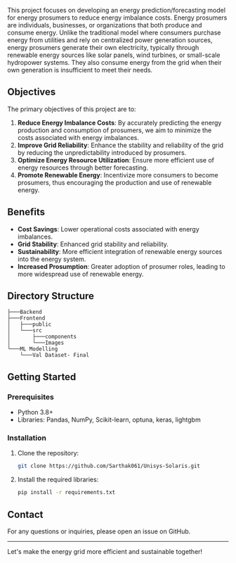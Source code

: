 
This project focuses on developing an energy prediction/forecasting model for energy prosumers to reduce energy imbalance costs. Energy prosumers are individuals, businesses, or organizations that both produce and consume energy. Unlike the traditional model where consumers purchase energy from utilities and rely on centralized power generation sources, energy prosumers generate their own electricity, typically through renewable energy sources like solar panels, wind turbines, or small-scale hydropower systems. They also consume energy from the grid when their own generation is insufficient to meet their needs.

## Objectives

The primary objectives of this project are to:

1. **Reduce Energy Imbalance Costs**: By accurately predicting the energy production and consumption of prosumers, we aim to minimize the costs associated with energy imbalances.
2. **Improve Grid Reliability**: Enhance the stability and reliability of the grid by reducing the unpredictability introduced by prosumers.
3. **Optimize Energy Resource Utilization**: Ensure more efficient use of energy resources through better forecasting.
4. **Promote Renewable Energy**: Incentivize more consumers to become prosumers, thus encouraging the production and use of renewable energy.

## Benefits

- **Cost Savings**: Lower operational costs associated with energy imbalances.
- **Grid Stability**: Enhanced grid stability and reliability.
- **Sustainability**: More efficient integration of renewable energy sources into the energy system.
- **Increased Prosumption**: Greater adoption of prosumer roles, leading to more widespread use of renewable energy.

## Directory Structure

```plaintext
├───Backend
├───Frontend
│   ├───public
│   └───src
│       ├───components
│       └───Images
└───ML Modelling
    └───Val Dataset- Final
```

## Getting Started

### Prerequisites

- Python 3.8+
- Libraries: Pandas, NumPy, Scikit-learn, optuna, keras, lightgbm

### Installation

1. Clone the repository:
   ```bash
   git clone https://github.com/Sarthak061/Unisys-Solaris.git
   ```

2. Install the required libraries:
   ```bash
   pip install -r requirements.txt
   ```
    
## Contact

For any questions or inquiries, please open an issue on GitHub.

---

Let's make the energy grid more efficient and sustainable together! 
